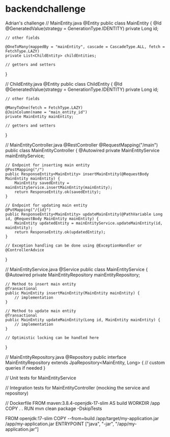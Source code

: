 # backendchallenge
Adrian's challenge
// MainEntity.java
@Entity
public class MainEntity {
    @Id
    @GeneratedValue(strategy = GenerationType.IDENTITY)
    private Long id;
    
    // other fields
    
    @OneToMany(mappedBy = "mainEntity", cascade = CascadeType.ALL, fetch = FetchType.LAZY)
    private List<ChildEntity> childEntities;
    
    // getters and setters
}

// ChildEntity.java
@Entity
public class ChildEntity {
    @Id
    @GeneratedValue(strategy = GenerationType.IDENTITY)
    private Long id;
    
    // other fields
    
    @ManyToOne(fetch = FetchType.LAZY)
    @JoinColumn(name = "main_entity_id")
    private MainEntity mainEntity;
    
    // getters and setters
}

// MainEntityController.java
@RestController
@RequestMapping("/main")
public class MainEntityController {
    @Autowired
    private MainEntityService mainEntityService;
    
    // Endpoint for inserting main entity
    @PostMapping("/")
    public ResponseEntity<MainEntity> insertMainEntity(@RequestBody MainEntity mainEntity) {
        MainEntity savedEntity = mainEntityService.insertMainEntity(mainEntity);
        return ResponseEntity.ok(savedEntity);
    }
    
    // Endpoint for updating main entity
    @PutMapping("/{id}")
    public ResponseEntity<MainEntity> updateMainEntity(@PathVariable Long id, @RequestBody MainEntity mainEntity) {
        MainEntity updatedEntity = mainEntityService.updateMainEntity(id, mainEntity);
        return ResponseEntity.ok(updatedEntity);
    }
    
    // Exception handling can be done using @ExceptionHandler or @ControllerAdvice
}

// MainEntityService.java
@Service
public class MainEntityService {
    @Autowired
    private MainEntityRepository mainEntityRepository;
    
    // Method to insert main entity
    @Transactional
    public MainEntity insertMainEntity(MainEntity mainEntity) {
        // implementation
    }
    
    // Method to update main entity
    @Transactional
    public MainEntity updateMainEntity(Long id, MainEntity mainEntity) {
        // implementation
    }
    
    // Optimistic locking can be handled here
}

// MainEntityRepository.java
@Repository
public interface MainEntityRepository extends JpaRepository<MainEntity, Long> {
    // custom queries if needed
}

// Unit tests for MainEntityService

// Integration tests for MainEntityController (mocking the service and repository)

// Dockerfile
FROM maven:3.8.4-openjdk-17-slim AS build
WORKDIR /app
COPY . .
RUN mvn clean package -DskipTests

FROM openjdk:17-slim
COPY --from=build /app/target/my-application.jar /app/my-application.jar
ENTRYPOINT ["java", "-jar", "/app/my-application.jar"]
